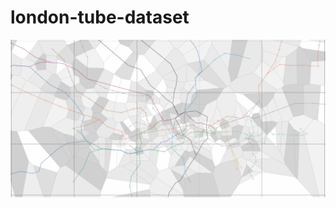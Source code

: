 # london-tube-dataset

![London tubemap](https://raw.githubusercontent.com/xavierroma/london-tube/master/thumbnail.png)
